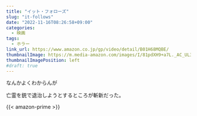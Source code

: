 ```yaml
---
title: "イット・フォローズ"
slug: "it-follows"
date: "2022-11-16T08:26:58+09:00"
categories:
  - 映画
tags:
  - ホラー
link_url: https://www.amazon.co.jp/gp/video/detail/B01H68MQBE/
thumbnailImage: https://m.media-amazon.com/images/I/81pdXH9+a7L._AC_UL320_.jpg
thumbnailImagePosition: left
#draft: true
---
```

なんかよくわからんが
<!--more-->
亡霊を銃で退治しようとするところが斬新だった。

{{< amazon-prime >}}
